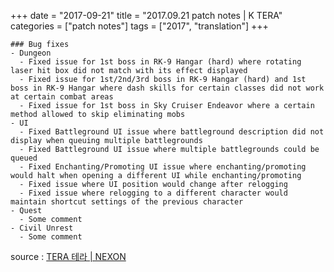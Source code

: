 +++
date = "2017-09-21"
title = "2017.09.21 patch notes | K TERA"
categories = ["patch notes"]
tags = ["2017", "translation"]
+++

```
### Bug fixes
- Dungeon
  - Fixed issue for 1st boss in RK-9 Hangar (hard) where rotating laser hit box did not match with its effect displayed
  - Fixed issue for 1st/2nd/3rd boss in RK-9 Hangar (hard) and 1st boss in RK-9 Hangar where dash skills for certain classes did not work at certain combat areas
  - Fixed issue for 1st boss in Sky Cruiser Endeavor where a certain method allowed to skip eliminating mobs
- UI
  - Fixed Battleground UI issue where battleground description did not display when queuing multiple battlegrounds
  - Fixed Battleground UI issue where multiple battlegrounds could be queued
  - Fixed Enchanting/Promoting UI issue where enchanting/promoting would halt when opening a different UI while enchanting/promoting
  - Fixed issue where UI position would change after relogging
  - Fixed issue where relogging to a different character would maintain shortcut settings of the previous character
- Quest
  - Some comment
- Civil Unrest
  - Some comment
```

source : [TERA 테라 | NEXON](http://tera.nexon.com/news/update/view.aspx?n4articlesn=298)
